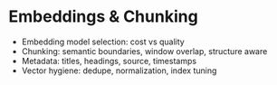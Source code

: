 # Embeddings & Chunking
- Embedding model selection: cost vs quality
- Chunking: semantic boundaries, window overlap, structure aware
- Metadata: titles, headings, source, timestamps
- Vector hygiene: dedupe, normalization, index tuning
